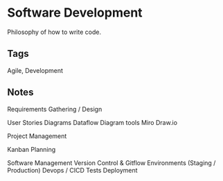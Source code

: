 # Software Development

Philosophy of how to write code.

## Tags

Agile, Development


## Notes

Requirements Gathering / Design

User Stories
Diagrams 
    Dataflow
Diagram tools
    Miro
    Draw.io


Project Management

Kanban Planning



Software Management
Version Control & Gitflow
Environments (Staging / Production)
Devops / CICD
    Tests
    Deployment
